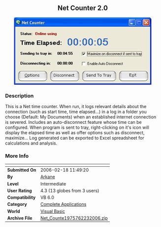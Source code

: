 ﻿<div align="center">

## Net Counter 2\.0

<img src="PIC20062231853111950.JPG">
</div>

### Description

This is a Net time counter. When run, it logs relevant details about the connection (such as start time, time elapsed...) in a log in a folder you choose (Default: My Documents) when an established internet connection is severed. Includes an auto-disconnect feature whose time can be configured. When program is sent to tray, right-clicking on it's icon will display the elapsed time as well as offer options such as disconnect, maximize... Log generated can be exported to Excel spreadsheet for calculations and analysis.
 
### More Info
 


<span>             |<span>
---                |---
**Submitted On**   |2006-02-18 11:49:20
**By**             |[Arkane](https://github.com/Planet-Source-Code/PSCIndex/blob/master/ByAuthor/arkane.md)
**Level**          |Intermediate
**User Rating**    |4.3 (13 globes from 3 users)
**Compatibility**  |VB 6\.0
**Category**       |[Complete Applications](https://github.com/Planet-Source-Code/PSCIndex/blob/master/ByCategory/complete-applications__1-27.md)
**World**          |[Visual Basic](https://github.com/Planet-Source-Code/PSCIndex/blob/master/ByWorld/visual-basic.md)
**Archive File**   |[Net\_Counte1975762232006\.zip](https://github.com/Planet-Source-Code/arkane-net-counter-2-0__1-64429/archive/master.zip)








